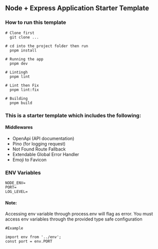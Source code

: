 ## Node + Express Application Starter Template

### How to run this template

```
# Clone first
  git clone ...

# cd into the project folder then run
  pnpm install

# Running the app
  pnpm dev

# Lintingh
  pnpm lint

# Lint then Fix
  pnpm lint:fix

# Building
  pnpm build

```

### This is a starter template which includes the following:

  #### Middlewares
  - OpenApi (API documentation)
  - Pino (for logging request)
  - Not Found Route Fallback
  - Extendable Global Error Handler
  - Emoji to Favicon

### ENV Variables

```
NODE_ENV=
PORT=
LOG_LEVEL=
```

#### Note: 
Accessing env variable through process.env will flag as error. You must access env variables through the provided type safe configuration

```
#Example

import env from '../env';
const port = env.PORT

```
